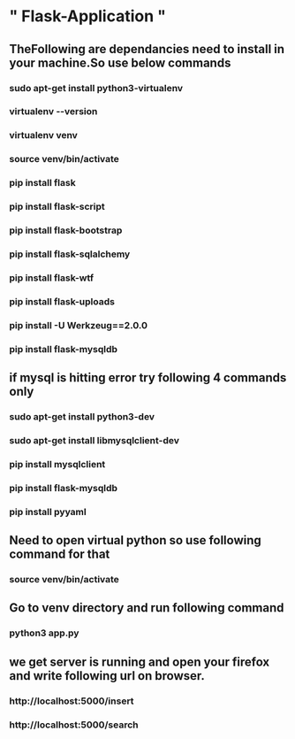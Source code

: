 # " Flask-Application "
## TheFollowing are dependancies need to install in your machine.So use below commands

### sudo apt-get install python3-virtualenv
### virtualenv --version
### virtualenv venv
### source venv/bin/activate
### pip install flask
### pip install flask-script
### pip install flask-bootstrap
### pip install flask-sqlalchemy
### pip install flask-wtf
### pip install flask-uploads
### pip install -U Werkzeug==2.0.0

### pip install flask-mysqldb
## if mysql is hitting error try following  4 commands only

### sudo apt-get install python3-dev
### sudo apt-get install libmysqlclient-dev
### pip install mysqlclient
### pip install flask-mysqldb

### pip install pyyaml

## Need to open virtual python so use following command for that
### source  venv/bin/activate
## Go to venv directory and run following command
### python3 app.py
## we get server is running and open your firefox and write following url on browser.
### http://localhost:5000/insert
### http://localhost:5000/search
 
